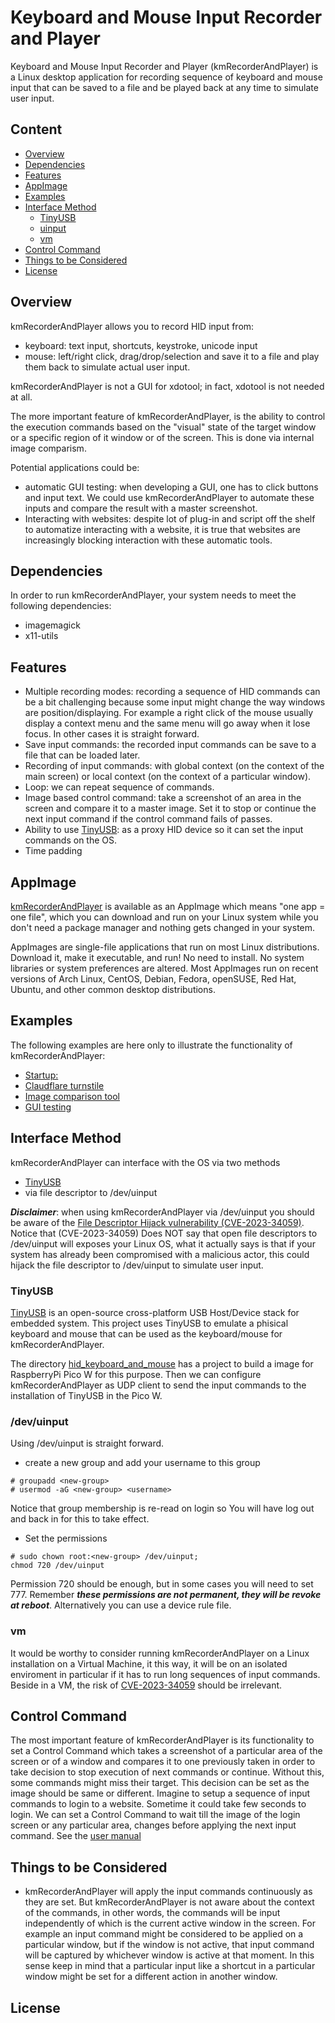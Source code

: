 # Keyboard and Mouse Input Recorder and Player

Keyboard and Mouse Input Recorder and Player (kmRecorderAndPlayer)
is a Linux desktop application for recording sequence of keyboard and mouse
input that can be saved to a file and be played back at any time to simulate
user input.

## Content
- [Overview](#overview)
- [Dependencies](#dependencies)
- [Features](#features)
- [AppImage](#appimage)
- [Examples](#examples)
- [Interface Method](#interface-method)
	- [TinyUSB](#TinyUSB)
	- [uinput](#uinput)
	- [vm](#vm)
- [Control Command](#control-command)
- [Things to be Considered](things-to-be-considered)
- [License](#license)

## Overview

kmRecorderAndPlayer allows you to record HID input from:
- keyboard: text input, shortcuts, keystroke, unicode input
- mouse: left/right click, drag/drop/selection
and save it to a file and play them back to simulate actual user input.

kmRecorderAndPlayer is not a GUI for xdotool; in fact, xdotool is not needed
at all.

The more important feature of kmRecorderAndPlayer, is the ability
to control the execution commands based on the "visual" state of the
target window or a specific region of it window or of the screen.
This is done via internal image comparism.

Potential applications could be:
- automatic GUI testing: when developing a GUI, one has to click buttons 
  and input text. We could use kmRecorderAndPlayer to automate these inputs
  and compare the result with a master screenshot.
- Interacting with websites: despite lot of plug-in and script off the shelf
  to automatize interacting with a website, it is true that websites are
  increasingly blocking interaction with these automatic tools. 

## Dependencies

In order to run kmRecorderAndPlayer, your system needs to meet
the following dependencies:

- imagemagick
- x11-utils

## Features

- Multiple recording modes: recording a sequence of HID commands can be a bit 
  challenging because some input might change the way windows are position/displaying. 
  For example a right click of the mouse usually display a context menu and the same menu will
  go away when it lose focus. In other cases it is straight forward. 
- Save input commands: the recorded input commands can be save to a file that can be loaded
  later.
- Recording of input commands: with global context (on the context of the main screen)
  or local context (on the context of a particular window).
- Loop: we can repeat sequence of commands.
- Image based control command: take a screenshot of an area in the screen
  and compare it to a master image. Set it to stop or continue the next input
  command if the control command fails of passes.
- Ability to use [TinyUSB](https://docs.TinyUSB.org/en/latest/index.html): as a proxy HID
  device so it can set the input commands on the OS.
- Time padding

## AppImage

[kmRecorderAndPlayer](https://github.com/volatilflerovium/keyboard_and_mouse_input_recorder_and_player/releases)
is available as an AppImage which means "one app = one file", which you can download and run on your
Linux system while you don't need a package manager and nothing gets changed
in your system.

AppImages are single-file applications that run on most Linux distributions.
Download it, make it executable, and run! No need to install.
No system libraries or system preferences are altered.
Most AppImages run on recent versions of Arch Linux, CentOS, Debian, Fedora,
openSUSE, Red Hat, Ubuntu, and other common desktop distributions.

## Examples

The following examples are here only to illustrate the functionality of
kmRecorderAndPlayer:
- [Startup:](https://odysee.com/@volatilflerovium:3/Quick_start_setup:c)
- [Claudflare turnstile](https://odysee.com/@volatilflerovium:3/captchat_example:f)
- [Image comparison tool](https://odysee.com/@volatilflerovium:3/image_comparison_tool_example:7)
- [GUI testing](https://odysee.com/@volatilflerovium:3/GUI_testing:4)


## Interface Method

kmRecorderAndPlayer can interface with the OS via two methods
- [TinyUSB](https://docs.TinyUSB.org/en/latest/index.html)
- via file descriptor to /dev/uinput

**_Disclaimer_**: when using kmRecorderAndPlayer via /dev/uinput you should be aware of
the [File Descriptor Hijack vulnerability (CVE-2023-34059)](https://access.redhat.com/security/cve/cve-2023-34059).
Notice that (CVE-2023-34059) Does NOT say that open file descriptors to /dev/uinput will 
exposes your Linux OS, what it actually says is that if your system has already been 
compromised with a malicious actor, this could hijack the file descriptor to /dev/uinput 
to simulate user input.


### TinyUSB

[TinyUSB](https://docs.TinyUSB.org/en/latest/index.html) is an open-source cross-platform USB Host/Device stack for embedded system.
This project uses TinyUSB to emulate a phisical keyboard and mouse that can
be used as the keyboard/mouse for kmRecorderAndPlayer.

The directory [hid_keyboard_and_mouse](https://github.com/volatilflerovium/keyboard_and_mouse_input_recorder_and_player/tree/main/hid_keyboard_and_mouse)
has a project to build a image for RaspberryPi Pico W for this purpose. Then
we can configure kmRecorderAndPlayer as UDP client to send the input commands
to the installation of TinyUSB in the Pico W.

### /dev/uinput

Using /dev/uinput is straight forward. 
- create a new group and add your username to this group
```
# groupadd <new-group>
# usermod -aG <new-group> <username>
```
Notice that group membership is re-read on login so You will have log out 
and back in for this to take effect.

- Set the permissions
```
# sudo chown root:<new-group> /dev/uinput;
chmod 720 /dev/uinput
```
Permission 720 should be enough, but in some cases you will need to set 777. 
Remember **_these permissions are not permanent, they will be revoke at reboot_**.
Alternatively you can use a device rule file.

### vm

It would be worthy to consider running kmRecorderAndPlayer on
a Linux installation on a Virtual Machine, it this way, it will be on an isolated 
enviroment in particular if it has to run long sequences of input commands.
Beside in a VM, the risk of [CVE-2023-34059](https://access.redhat.com/security/cve/cve-2023-34059)
should be irrelevant.

## Control Command

The most important feature of kmRecorderAndPlayer is its functionality
to set a Control Command which takes a screenshot of a particular area of the
screen or of a window and compares it to one previously taken in order to take decision
to stop execution of next commands or continue. Without this, some commands
might miss their target. This decision can be set
as the image should be same or different. Imagine to setup a sequence of input
commands to login to a website. Sometime it could take few seconds to login.
We can set a Control Command to wait till the image of the login screen or
any particular area, changes before applying the next input command.
See the [user manual](https://github.com/volatilflerovium/keyboard_and_mouse_input_recorder_and_player/blob/main/user_manual.pdf)

## Things to be Considered

- kmRecorderAndPlayer will apply the input commands continuously as they are set. But 
kmRecorderAndPlayer is not aware about the context of the commands, in other words,
the commands will be input independently of which is the current active window
in the screen. For example an input command might be considered to be applied on a
particular window, but if the window is not active, that input command will be
captured by whichever window is active at that moment. In this sense keep in mind
that a particular input like a shortcut in a particular window might be set for a different
action in another window. 

## License
